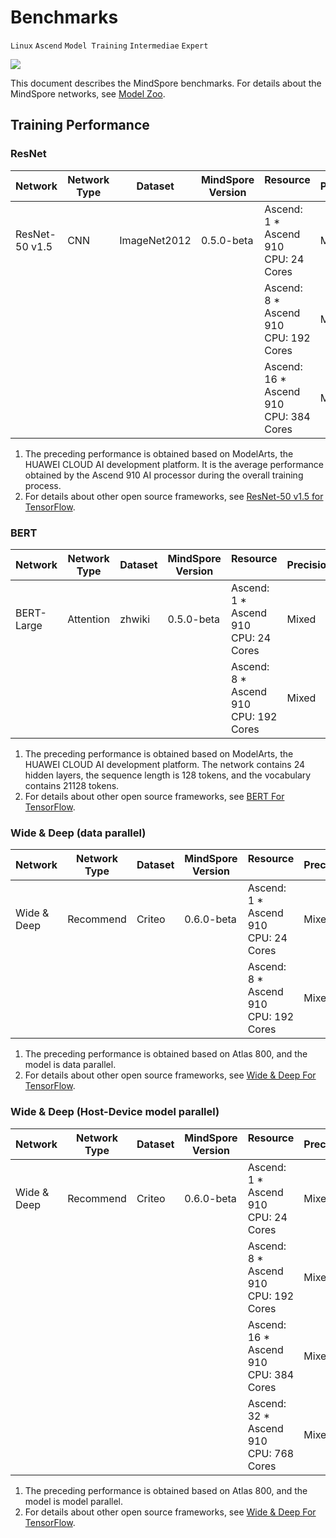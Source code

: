 # Benchmarks

`Linux` `Ascend` `Model Training` `Intermediae` `Expert`

<a href="https://gitee.com/mindspore/docs/blob/r1.3/docs/mindspore/note/source_en/benchmark.md" target="_blank"><img src="https://gitee.com/mindspore/docs/raw/r1.3/resource/_static/logo_source.png"></a>

This document describes the MindSpore benchmarks.
For details about the MindSpore networks, see [Model Zoo](https://gitee.com/mindspore/mindspore/tree/r1.3/model_zoo).

## Training Performance

### ResNet

| Network | Network Type | Dataset | MindSpore Version | Resource &nbsp; &nbsp; &nbsp; &nbsp; &nbsp; &nbsp; &nbsp; &nbsp; | Precision | Batch Size | Throughput | Speedup |
| --- | --- | --- | --- | --- | --- | --- | --- | --- |
| ResNet-50 v1.5 | CNN | ImageNet2012 | 0.5.0-beta | Ascend: 1 * Ascend 910 </br> CPU: 24 Cores | Mixed | 256 | 2115 images/sec | - |
|  |  |  |  | Ascend: 8 * Ascend 910 </br> CPU: 192 Cores | Mixed | 256 | 16600 images/sec | 0.98 |
|  |  |  |  | Ascend: 16 * Ascend 910 </br> CPU: 384 Cores | Mixed | 256 | 32768 images/sec | 0.96 |

1. The preceding performance is obtained based on ModelArts, the HUAWEI CLOUD AI development platform. It is the average performance obtained by the Ascend 910 AI processor during the overall training process.
2. For details about other open source frameworks, see [ResNet-50 v1.5 for TensorFlow](https://github.com/NVIDIA/DeepLearningExamples/tree/master/TensorFlow/Classification/ConvNets/resnet50v1.5).

### BERT

| Network | Network Type | Dataset | MindSpore Version | Resource &nbsp; &nbsp; &nbsp; &nbsp; &nbsp; &nbsp; &nbsp; &nbsp; | Precision | Batch Size | Throughput |  Speedup |
| --- | --- | --- | --- | --- | --- | --- | --- | --- |
| BERT-Large | Attention | zhwiki | 0.5.0-beta | Ascend: 1 * Ascend 910 </br> CPU: 24 Cores | Mixed | 96 | 269 sentences/sec | - |
|  |  |  |  | Ascend: 8 * Ascend 910 </br> CPU: 192 Cores | Mixed | 96 | 2069 sentences/sec | 0.96 |

1. The preceding performance is obtained based on ModelArts, the HUAWEI CLOUD AI development platform. The network contains 24 hidden layers, the sequence length is 128 tokens, and the vocabulary contains 21128 tokens.
2. For details about other open source frameworks, see [BERT For TensorFlow](https://github.com/NVIDIA/DeepLearningExamples/tree/master/TensorFlow/LanguageModeling/BERT).

### Wide & Deep (data parallel)

| Network | Network Type | Dataset | MindSpore Version | Resource &nbsp; &nbsp; &nbsp; &nbsp; &nbsp; &nbsp; &nbsp; &nbsp; | Precision | Batch Size | Throughput |  Speedup |
| --- | --- | --- | --- | --- | --- | --- | --- | --- |
| Wide & Deep | Recommend | Criteo | 0.6.0-beta | Ascend: 1 * Ascend 910 </br> CPU: 24 Cores | Mixed | 16000 | 796892 samples/sec | - |
|  |  |  |  | Ascend: 8 \* Ascend 910 </br> CPU: 192 Cores | Mixed | 16000*8 | 4872849 samples/sec | 0.76 |

1. The preceding performance is obtained based on Atlas 800, and the model is data parallel.
2. For details about other open source frameworks, see [Wide & Deep For TensorFlow](https://github.com/NVIDIA/DeepLearningExamples/tree/master/TensorFlow/Recommendation/WideAndDeep).

### Wide & Deep (Host-Device model parallel)

| Network | Network Type | Dataset | MindSpore Version | Resource &nbsp; &nbsp; &nbsp; &nbsp; &nbsp; &nbsp; &nbsp; &nbsp; | Precision | Batch Size | Throughput |  Speedup |
| --- | --- | --- | --- | --- | --- | --- | --- | --- |
| Wide & Deep | Recommend | Criteo | 0.6.0-beta | Ascend: 1 * Ascend 910 </br> CPU: 24 Cores | Mixed | 1000 | 68715 samples/sec | - |
|  |  |  |  | Ascend: 8 \* Ascend 910 </br> CPU: 192 Cores | Mixed | 8000*8 | 283830 samples/sec | 0.51 |
|  |  |  |  | Ascend: 16 \* Ascend 910 </br> CPU: 384 Cores | Mixed | 8000*16 | 377848 samples/sec | 0.34 |
|  |  |  |  | Ascend: 32 \* Ascend 910 </br> CPU: 768 Cores | Mixed | 8000*32 | 433423 samples/sec | 0.20 |

1. The preceding performance is obtained based on Atlas 800, and the model is model parallel.
2. For details about other open source frameworks, see [Wide & Deep For TensorFlow](https://github.com/NVIDIA/DeepLearningExamples/tree/master/TensorFlow/Recommendation/WideAndDeep).
